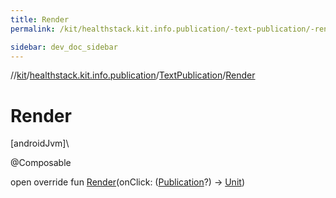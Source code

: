 ```yaml
---
title: Render
permalink: /kit/healthstack.kit.info.publication/-text-publication/-render.html

sidebar: dev_doc_sidebar
---
```

//[kit](../../../index.html)/[healthstack.kit.info.publication](../index.html)/[TextPublication](index.html)/[Render](-render.html)



# Render



[androidJvm]\




@Composable



open override fun [Render](-render.html)(onClick: ([Publication](../-publication/index.html)?) -&gt; [Unit](https://kotlinlang.org/api/latest/jvm/stdlib/kotlin/-unit/index.html))




